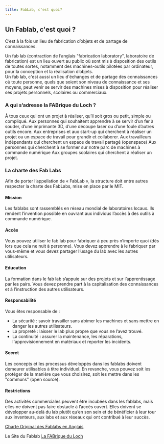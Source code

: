 ```yaml
---
title: FabLab, c'est quoi?
---
```


## Un Fablab, c'est quoi ?
C’est à la fois un lieu de fabrication d’objets et de partage de connaissances.

Un fab lab (contraction de l’anglais "fabrication laboratory", laboratoire de fabrication) est un lieu ouvert au public où sont mis à disposition des outils de toutes sortes, notamment des machines-outils pilotées par ordinateur, pour la conception et la réalisation d’objets.<br /> Un fab lab, c'est aussi un lieu d'échanges et de partage des connaissances où toute personne, quels que soient son niveau de connaissance et ses moyens, peut venir se servir des machines mises à disposition pour réaliser ses projets personnels, scolaires ou commerciaux.

### A qui s’adresse la FABrique du Loch ?
À tous ceux qui ont un projet à réaliser, qu’il soit gros ou petit, simple ou compliqué.
Aux personnes qui souhaitent apprendre à se servir d’un fer à souder, d’une imprimante 3D, d’une découpe laser ou d’une foule d’autres outils encore.
Aux entreprises et aux start-up qui cherchent à réaliser un projet ou un espace de travail pour grandir et collaborer.
Aux travailleurs indépendants qui cherchent un espace de travail partagé (openspace)
Aux personnes qui cherchent à se former sur notre parc de machines à commande numérique
Aux groupes scolaires qui cherchent à réaliser un projet.

### La charte des Fab Labs
Afin de porter l’appellation de « FabLab », la structure doit entre autres respecter la charte des FabLabs, mise en place par le MIT.

#### Mission
Les fablabs sont rassemblés en réseau mondial de laboratoires locaux. Ils rendent l’invention possible en ouvrant aux individus l’accès à des outils à commande numérique.

#### Accès
Vous pouvez utiliser le fab lab pour fabriquer à peu près n’importe quoi (dès lors que cela ne nuit à personne). Vous devez apprendre à le fabriquer par vous-même et vous devez partager l’usage du lab avec les autres utilisateurs.

#### Education
La formation dans le fab lab s’appuie sur des projets et sur  l’apprentissage par les pairs. Vous devez prendre part à la capitalisation des connaissances et à l’instruction des autres utilisateurs.

#### Responsabilité
Vous êtes responsable de :

- La sécurité : savoir travailler sans abimer les machines et sans mettre en danger les autres utilisateurs.
- La propreté : laisser le lab plus propre que vous ne l’avez trouvé.
- La continuité : assurer la maintenance, les réparations, l'approvisionnement en matériaux et reporter les incidents.

#### Secret
Les concepts et les processus développés dans les fablabs doivent demeurer utilisables à titre individuel. En revanche, vous pouvez soit  les protéger de la manière que vous choisirez, soit les mettre dans les "communs" (open source).

#### Restrictions
Des activités commerciales peuvent être incubées dans les fablabs, mais elles ne doivent pas faire obstacle à l’accès ouvert. Elles doivent se développer au-delà du lab plutôt qu’en son sein et de bénéficier à leur tour aux inventeurs, aux labs et aux réseaux qui ont contribué à leur succès.

[Charte Original des Fablabs en Anglais](http://fab.cba.mit.edu/about/charter/)

Le Site du Fablab
[La FABrique du Loch](https://www.lafabriqueduloch.org/fr/la-fabrique/)
